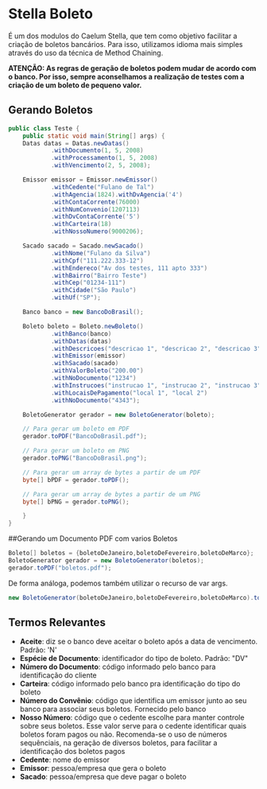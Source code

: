 # Stella Boleto

É um dos modulos do Caelum Stella, que tem como objetivo facilitar a criação de boletos bancários. Para isso, utilizamos idioma mais simples através do uso da técnica de Method Chaining.

**ATENÇÃO: As regras de geração de boletos podem mudar de acordo com o banco. Por isso, sempre aconselhamos a realização de testes com a criação de um boleto de pequeno valor.**

## Gerando Boletos

```java
public class Teste {  
    public static void main(String[] args) {  
    Datas datas = Datas.newDatas()
            .withDocumento(1, 5, 2008)
            .withProcessamento(1, 5, 2008)
            .withVencimento(2, 5, 2008);  

    Emissor emissor = Emissor.newEmissor()  
            .withCedente("Fulano de Tal")  
            .withAgencia(1824).withDvAgencia('4')  
            .withContaCorrente(76000)  
            .withNumConvenio(1207113)  
            .withDvContaCorrente('5')  
            .withCarteira(18)  
            .withNossoNumero(9000206);  

    Sacado sacado = Sacado.newSacado()  
            .withNome("Fulano da Silva")  
            .withCpf("111.222.333-12")  
            .withEndereco("Av dos testes, 111 apto 333")  
            .withBairro("Bairro Teste")  
            .withCep("01234-111")  
            .withCidade("São Paulo")  
            .withUf("SP");  

    Banco banco = new BancoDoBrasil();  

    Boleto boleto = Boleto.newBoleto()  
            .withBanco(banco)  
            .withDatas(datas)  
            .withDescricoes("descricao 1", "descricao 2", "descricao 3", "descricao 4", "descricao 5")  
            .withEmissor(emissor)  
            .withSacado(sacado)  
            .withValorBoleto("200.00")  
            .withNoDocumento("1234")  
            .withInstrucoes("instrucao 1", "instrucao 2", "instrucao 3", "instrucao 4", "instrucao 5")  
            .withLocaisDePagamento("local 1", "local 2")  
            .withNoDocumento("4343");

    BoletoGenerator gerador = new BoletoGenerator(boleto);  

    // Para gerar um boleto em PDF  
    gerador.toPDF("BancoDoBrasil.pdf");  

    // Para gerar um boleto em PNG  
    gerador.toPNG("BancoDoBrasil.png");  

    // Para gerar um array de bytes a partir de um PDF  
    byte[] bPDF = gerador.toPDF();  

    // Para gerar um array de bytes a partir de um PNG  
    byte[] bPNG = gerador.toPNG();  

    }  
}  
```

##Gerando um Documento PDF com varios Boletos

```java
Boleto[] boletos = {boletoDeJaneiro,boletoDeFevereiro,boletoDeMarco};  
BoletoGenerator gerador = new BoletoGenerator(boletos);  
gerador.toPDF("boletos.pdf");  
```

De forma análoga, podemos também utilizar o recurso de var args. 

```java
new BoletoGenerator(boletoDeJaneiro,boletoDeFevereiro,boletoDeMarco).toPDF("boletos.pdf");
```

## Termos Relevantes

* **Aceite**: diz se o banco deve aceitar o boleto após a data de vencimento. Padrão: 'N'
* **Espécie de Documento**: identificador do tipo de boleto. Padrão: "DV"
* **Número do Documento**: código informado pelo banco para identificação do cliente
* **Carteira**: código informado pelo banco pra identificação do tipo do boleto
* **Número do Convênio**: código que identifica um emissor junto ao seu banco para associar seus boletos. Fornecido pelo banco
* **Nosso Número**: código que o cedente escolhe para manter controle sobre seus boletos. Esse valor serve para o cedente identificar quais boletos foram pagos ou não. Recomenda-se o uso de números sequênciais, na geração de diversos boletos, para facilitar a identificação dos boletos pagos
* **Cedente**: nome do emissor
* **Emissor**: pessoa/empresa que gera o boleto
* **Sacado**: pessoa/empresa que deve pagar o boleto








